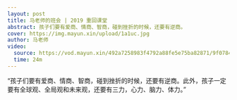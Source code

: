 ```yaml
---
layout: post
title: 马老师的班会 | 2019 重回课堂
abstract: 孩子们要有爱商、情商、智商，碰到挫折的时候，还要有逆商。
cover: https://img.mayun.xin/upload/1a1uc.jpg
author: 马老师
video:
  source: https://vod.mayun.xin/492a7258983f4792a88fe5e75ba82871/9f0784c6d711473598df071c9b76a23c-d8e8e6edf9f5ef119fa270f56174af14-sd.mp4
  time: 24m
---
```


“孩子们要有爱商、情商、智商，碰到挫折的时候，还要有逆商。此外，孩子一定要有全球观、全局观和未来观，还要有三力，心力、脑力、体力。”
